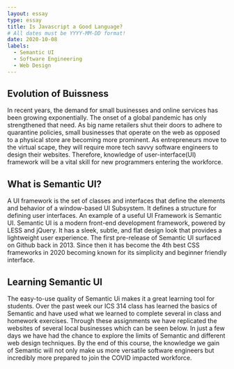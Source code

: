 ```yaml
---
layout: essay
type: essay
title: Is Javascript a Good Language?
# All dates must be YYYY-MM-DD format!
date: 2020-10-08
labels:
  - Semantic UI
  - Software Engineering
  - Web Design
---
```


## Evolution of Buissness 
In recent years, the demand for small businesses and online services has been growing exponentially. The onset of a global pandemic has only strengthened that need. As big name retailers shut their doors to adhere to quarantine policies, small businesses that operate on the web as opposed to a physical store are becoming more prominent. As entrepreneurs move to the virtual scape, they will require more tech savvy software engineers to design their websites. Therefore, knowledge of user-interface(UI) framework will be a vital skill for new programmers entering the workforce.

## What is Semantic UI?
A UI framework is the set of classes and interfaces that define the elements and behavior of a window-based UI Subsystem. It defines a structure for defining user interfaces. An example of a useful UI Framework is Semantic UI. Semantic UI is a modern front-end development framework, powered by LESS and jQuery. It has a sleek, subtle, and flat design look that provides a lightweight user experience. The first pre-release of Semantic UI surfaced on Github back in 2013. Since then it has become the 4th best CSS frameworks in 2020 becoming known for its simplicity and beginner friendly interface.

## Learning Semantic UI
The easy-to-use quality of Semantic Ui makes it a great learning tool for students. Over the past week our ICS 314 class has learned the basics of Semantic and have used what we learned to complete several in class and homework exercises. Through these assignments we have replicated the websites of several local businesses which can be seen below. In just a few days we have had the chance to explore the limits of Semantic and different web design techniques. By the end of this course, the knowledge we gain of Semantic will not only make us more versatile software engineers but incredibly more prepared to join the COVID impacted workforce.  
